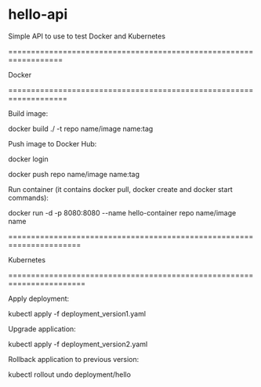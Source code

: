 # hello-api
Simple API to use to test Docker and Kubernetes

==================================================================

Docker

===================================================================


Build image:

docker build ./ -t repo name/image name:tag

Push image to Docker Hub:

docker login

docker push repo name/image name:tag

Run container (it contains docker pull, docker create and docker start commands):

docker run -d -p 8080:8080 --name hello-container repo name/image name

======================================================================

Kubernetes

=======================================================================

Apply deployment:

kubectl apply -f deployment_version1.yaml

Upgrade application: 

kubectl apply -f deployment_version2.yaml

Rollback application to previous version:

kubectl rollout undo deployment/hello
